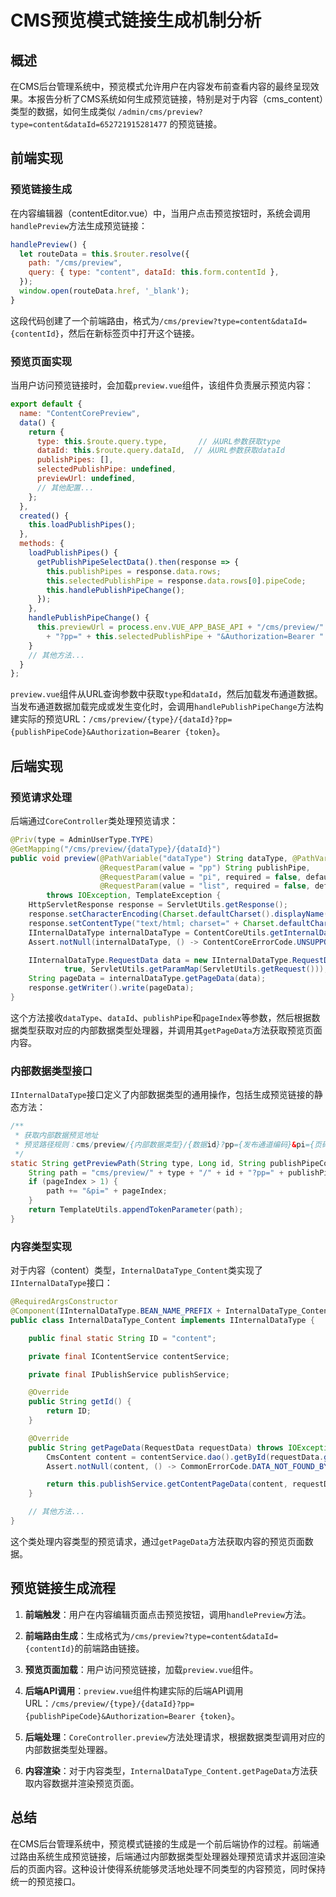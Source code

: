 # CMS预览模式链接生成机制分析

## 概述

在CMS后台管理系统中，预览模式允许用户在内容发布前查看内容的最终呈现效果。本报告分析了CMS系统如何生成预览链接，特别是对于内容（cms_content）类型的数据，如何生成类似 `/admin/cms/preview?type=content&dataId=652721915281477` 的预览链接。

## 前端实现

### 预览链接生成

在内容编辑器（contentEditor.vue）中，当用户点击预览按钮时，系统会调用`handlePreview`方法生成预览链接：

```javascript
handlePreview() {
  let routeData = this.$router.resolve({
    path: "/cms/preview",
    query: { type: "content", dataId: this.form.contentId },
  });
  window.open(routeData.href, '_blank');
}
```

这段代码创建了一个前端路由，格式为`/cms/preview?type=content&dataId={contentId}`，然后在新标签页中打开这个链接。

### 预览页面实现

当用户访问预览链接时，会加载`preview.vue`组件，该组件负责展示预览内容：

```javascript
export default {
  name: "ContentCorePreview",
  data() {
    return {
      type: this.$route.query.type,       // 从URL参数获取type
      dataId: this.$route.query.dataId,  // 从URL参数获取dataId
      publishPipes: [],
      selectedPublishPipe: undefined,
      previewUrl: undefined,
      // 其他配置...
    };
  },
  created() {
    this.loadPublishPipes();
  },
  methods: {
    loadPublishPipes() {
      getPublishPipeSelectData().then(response => {
        this.publishPipes = response.data.rows;
        this.selectedPublishPipe = response.data.rows[0].pipeCode;
        this.handlePublishPipeChange();
      });
    },
    handlePublishPipeChange() {
      this.previewUrl = process.env.VUE_APP_BASE_API + "/cms/preview/" + this.type + "/" + this.dataId 
        + "?pp=" + this.selectedPublishPipe + "&Authorization=Bearer " + getToken();
    }
    // 其他方法...
  }
};
```

`preview.vue`组件从URL查询参数中获取`type`和`dataId`，然后加载发布通道数据。当发布通道数据加载完成或发生变化时，会调用`handlePublishPipeChange`方法构建实际的预览URL：`/cms/preview/{type}/{dataId}?pp={publishPipeCode}&Authorization=Bearer {token}`。

## 后端实现

### 预览请求处理

后端通过`CoreController`类处理预览请求：

```java
@Priv(type = AdminUserType.TYPE)
@GetMapping("/cms/preview/{dataType}/{dataId}")
public void preview(@PathVariable("dataType") String dataType, @PathVariable("dataId") Long dataId,
                    @RequestParam(value = "pp") String publishPipe,
                    @RequestParam(value = "pi", required = false, defaultValue = "1") Integer pageIndex,
                    @RequestParam(value = "list", required = false, defaultValue = "N") String listFlag)
        throws IOException, TemplateException {
    HttpServletResponse response = ServletUtils.getResponse();
    response.setCharacterEncoding(Charset.defaultCharset().displayName());
    response.setContentType("text/html; charset=" + Charset.defaultCharset().displayName());
    IInternalDataType internalDataType = ContentCoreUtils.getInternalDataType(dataType);
    Assert.notNull(internalDataType, () -> ContentCoreErrorCode.UNSUPPORTED_INTERNAL_DATA_TYPE.exception(dataType));

    IInternalDataType.RequestData data = new IInternalDataType.RequestData(dataId, pageIndex, publishPipe,
            true, ServletUtils.getParamMap(ServletUtils.getRequest()));
    String pageData = internalDataType.getPageData(data);
    response.getWriter().write(pageData);
}
```

这个方法接收`dataType`、`dataId`、`publishPipe`和`pageIndex`等参数，然后根据数据类型获取对应的内部数据类型处理器，并调用其`getPageData`方法获取预览页面内容。

### 内部数据类型接口

`IInternalDataType`接口定义了内部数据类型的通用操作，包括生成预览链接的静态方法：

```java
/**
 * 获取内部数据预览地址
 * 预览路径规则：cms/preview/{内部数据类型}/{数据id}?pp={发布通道编码}&pi={页码}
 */
static String getPreviewPath(String type, Long id, String publishPipeCode, int pageIndex) {
    String path = "cms/preview/" + type + "/" + id + "?pp=" + publishPipeCode;
    if (pageIndex > 1) {
        path += "&pi=" + pageIndex;
    }
    return TemplateUtils.appendTokenParameter(path);
}
```

### 内容类型实现

对于内容（content）类型，`InternalDataType_Content`类实现了`IInternalDataType`接口：

```java
@RequiredArgsConstructor
@Component(IInternalDataType.BEAN_NAME_PREFIX + InternalDataType_Content.ID)
public class InternalDataType_Content implements IInternalDataType {

    public final static String ID = "content";

    private final IContentService contentService;

    private final IPublishService publishService;

    @Override
    public String getId() {
        return ID;
    }

    @Override
    public String getPageData(RequestData requestData) throws IOException, TemplateException {
        CmsContent content = contentService.dao().getById(requestData.getDataId());
        Assert.notNull(content, () -> CommonErrorCode.DATA_NOT_FOUND_BY_ID.exception("contentId", requestData.getDataId()));

        return this.publishService.getContentPageData(content, requestData.getPageIndex(), requestData.getPublishPipeCode(), requestData.isPreview());
    }

    // 其他方法...
}
```

这个类处理内容类型的预览请求，通过`getPageData`方法获取内容的预览页面数据。

## 预览链接生成流程

1. **前端触发**：用户在内容编辑页面点击预览按钮，调用`handlePreview`方法。

2. **前端路由生成**：生成格式为`/cms/preview?type=content&dataId={contentId}`的前端路由链接。

3. **预览页面加载**：用户访问预览链接，加载`preview.vue`组件。

4. **后端API调用**：`preview.vue`组件构建实际的后端API调用URL：`/cms/preview/{type}/{dataId}?pp={publishPipeCode}&Authorization=Bearer {token}`。

5. **后端处理**：`CoreController.preview`方法处理请求，根据数据类型调用对应的内部数据类型处理器。

6. **内容渲染**：对于内容类型，`InternalDataType_Content.getPageData`方法获取内容数据并渲染预览页面。

## 总结

在CMS后台管理系统中，预览模式链接的生成是一个前后端协作的过程。前端通过路由系统生成预览链接，后端通过内部数据类型处理器处理预览请求并返回渲染后的页面内容。这种设计使得系统能够灵活地处理不同类型的内容预览，同时保持统一的预览接口。
